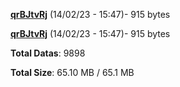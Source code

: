 [**qrBJtvRj**](/data/qrBJtvRj.txt) (14/02/23 - 15:47)- 915 bytes

[**qrBJtvRj**](/data/qrBJtvRj.txt) (14/02/23 - 15:47)- 915 bytes

**Total Datas**: 9898

**Total Size**: 65.10 MB / 65.1 MB